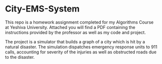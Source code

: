 # City-EMS-System

This repo is a homework assignment completed for my Algorithms Course at Yeshiva University.
Attached you will find a PDF containing the instructions provided by the professor as well as my code and project.


The project is a simulator that builds a graph of a city which is hit by a natural disaster. The simulation dispatches emergency response units to 911 calls, accounting for severity of the injuries as well as obstructed roads due to the disaster.
